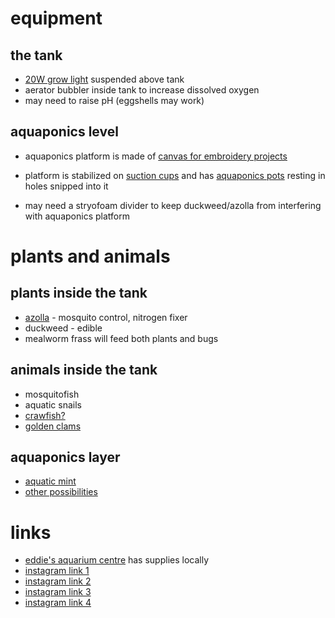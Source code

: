 # equipment

## the tank
* [20W grow light](https://www.amazon.com/Roleadro-Panel-Spectrum-Growing-Flowering/dp/B01IVQ96KY/ref=sr_1_4?s=lawn-garden&ie=UTF8&qid=1505862189&sr=1-4&keywords=grow+light) suspended above tank
* aerator bubbler inside tank to increase dissolved oxygen
* may need to raise pH (eggshells may work)

## aquaponics level
* aquaponics platform is made of [canvas for embroidery projects](https://www.amazon.com/gp/product/B0019D2244/ref=oh_aui_detailpage_o00_s00?ie=UTF8&psc=1)
* platform is stabilized on [suction cups](https://www.amazon.com/gp/product/B01MDKYG89/ref=oh_aui_detailpage_o00_s00?ie=UTF8&psc=1) and has [aquaponics pots](https://www.amazon.com/NP2AB-Slotted-Hydroponics-Aquaponics-Orchids/dp/B00I1OCZLY/ref=sr_1_2?s=lawn-garden&ie=UTF8&qid=1505862458&sr=1-2&keywords=aquaponics+pots) resting in holes snipped into it

* may need a stryofoam divider to keep duckweed/azolla from interfering with aquaponics platform

# plants and animals

## plants inside the tank
* [azolla](https://en.wikipedia.org/wiki/Azolla) - mosquito control, nitrogen fixer
* duckweed - edible
* mealworm frass will feed both plants and bugs

## animals inside the tank
* mosquitofish
* aquatic snails
* [crawfish?](http://www.crawfish.info/)
* [golden clams](https://permies.com/t/19546/Raising-freshwater-mussels)

## aquaponics layer
* [aquatic mint](http://www.ebay.com/itm/Water-Mint-Live-Plant-Mentha-Aquatica-NON-GMO-Organic-/112244469567?hash=item1a224aaf3f:g:g-4AAOSwNE5YWzKp)
* [other possibilities](http://homeaquaponicssystem.com/plants/what-are-the-best-plants-for-aquaponics/)

# links
* [eddie's aquarium centre](https://www.eddiesaqua.com/) has supplies locally
* [instagram link 1](https://www.instagram.com/p/BY1D9Ckg1nL/?taken-by=raccoon_chronicles)
* [instagram link 2](https://www.instagram.com/p/BY_a_DKgAMN/?taken-by=raccoon_chronicles)
* [instagram link 3](https://www.instagram.com/p/BZAQd_OAWrt/?taken-by=raccoon_chronicles)
* [instagram link 4](https://www.instagram.com/p/BZMVv0ngn_U/?taken-by=raccoon_chronicles)





